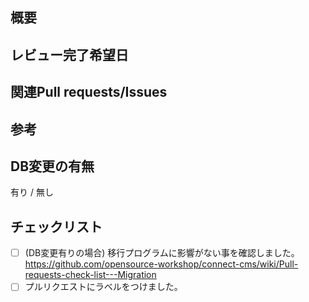 ## 概要
<!-- 変更するに至った背景や目的、及び、変更内容 -->

## レビュー完了希望日
<!-- 「〇月〇日」、「不具合対応なので急ぎたいです」、「軽微な改修なので急ぎません」等、対応時期の目安が判断できる内容 -->

## 関連Pull requests/Issues
<!-- 関連するPR、Issuseがあればそのリンク -->

## 参考
<!-- レビューするに当たって参考にできる情報があればそのリンク -->

## DB変更の有無
<!-- Pull requestsにマイグレーションの追加があるか -->

有り / 無し

## チェックリスト

<!-- （オンラインマニュアルの更新が可能な方で、画面変更があった場合。なければ下記は消す） -->
- [ ] (DB変更有りの場合) 移行プログラムに影響がない事を確認しました。https://github.com/opensource-workshop/connect-cms/wiki/Pull-requests-check-list---Migration
- [ ] プルリクエストにラベルをつけました。
